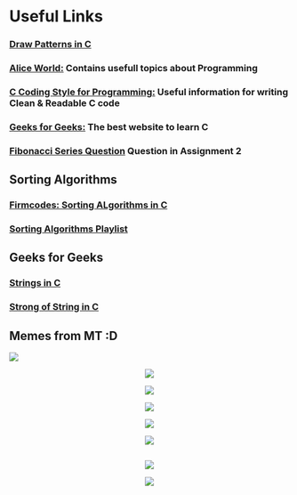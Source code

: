 # Useful Links

### [Draw Patterns in C](https://www.youtube.com/watch?v=q-D8BKfYKn4)  

### [Alice World:](https://aticleworld.com/) Contains usefull topics about Programming  

### [C Coding Style for Programming:](https://www.cas.mcmaster.ca/~carette/SE3M04/2004/slides/CCodingStyle.html) Useful information for writing Clean & Readable C code  

### [Geeks for Geeks:](https://www.geeksforgeeks.org/c-programming-language/) The best website to learn C

### [Fibonacci Series Question](https://www.youtube.com/watch?v=dxyYP3BSdcQ) Question in Assignment 2

## Sorting Algorithms
### [Firmcodes: Sorting ALgorithms in C](http://www.firmcodes.com/sorting-algorithms-in-c/) 

### [Sorting Algorithms Playlist](https://www.youtube.com/playlist?list=PLqM7alHXFySHrGIxeBOo4-mKO4H8j2knW)

## Geeks for Geeks
### [Strings in C](https://www.geeksforgeeks.org/strings-in-c/) 

### [Strong of String in C](https://www.geeksforgeeks.org/storage-for-strings-in-c/) 



## Memes from MT :D

![](https://scontent.fcai19-2.fna.fbcdn.net/v/t39.30808-6/451643631_10228685248948737_8244979834050108463_n.jpg?stp=dst-jpg_p180x540&_nc_cat=110&ccb=1-7&_nc_sid=aa7b47&_nc_ohc=u3BY6VUBtpwQ7kNvgEuYaiC&_nc_ht=scontent.fcai19-2.fna&oh=00_AYASOzpJn5tcRQVgZTMhVdLZMMfeFACuHUjrCK3LykFuaA&oe=66A85D5B)

<p align="center">
  <img src="https://scontent.fcai19-2.fna.fbcdn.net/v/t39.30808-6/451482195_10228685251908811_7609953663177430924_n.jpg?stp=dst-jpg_p552x414&_nc_cat=107&ccb=1-7&_nc_sid=aa7b47&_nc_ohc=Kf1lXGAzGOQQ7kNvgHL8_3n&_nc_ht=scontent.fcai19-2.fna&oh=00_AYAbMpKr9SFd2Qe9-Z5wbchLywcPotbrnbGGmWrrbCRkRg&oe=66A86EBC" />
</p>

<p align="center">
  <img src="https://scontent.fcai19-2.fna.fbcdn.net/v/t39.30808-6/451643039_10228685254348872_4683841720192149966_n.jpg?_nc_cat=102&ccb=1-7&_nc_sid=aa7b47&_nc_ohc=RFeo5kvt7IYQ7kNvgGuTR1S&_nc_ht=scontent.fcai19-2.fna&oh=00_AYC_vs-k6rkqR1mUO85f99yPBbLW5qDg9dcdcyw9otPNDg&oe=66A84677" />
</p>

<p align="center">
  <img src="https://scontent.fcai19-2.fna.fbcdn.net/v/t39.30808-6/451691508_10228685257828959_6647255679051978311_n.jpg?stp=dst-jpg_s720x720&_nc_cat=104&ccb=1-7&_nc_sid=aa7b47&_nc_ohc=PSB1jQhqmA0Q7kNvgFnZZgG&_nc_ht=scontent.fcai19-2.fna&oh=00_AYD-lvFcVvs35fYZ1gvtbIWc3bS-mBARI6b9EfEdSAoaEA&oe=66A85AFE" />
</p>

<p align="center">
  <img src="https://scontent.fcai19-2.fna.fbcdn.net/v/t39.30808-6/451558065_10228685266589178_4339527458199786347_n.jpg?stp=dst-jpg_p526x296&_nc_cat=110&ccb=1-7&_nc_sid=aa7b47&_nc_ohc=MobPkgcPeHYQ7kNvgEfxoVS&_nc_ht=scontent.fcai19-2.fna&oh=00_AYAu0G16tetFc02L0bt9qpWMkD1mWKJe7BEUgff8n2jntg&oe=66A842C0" />
</p>

<p align="center">
  <img src="https://scontent.fcai19-2.fna.fbcdn.net/v/t39.30808-6/451545455_10228685246308671_1173976417972233016_n.jpg?stp=dst-jpg_s600x600&_nc_cat=109&ccb=1-7&_nc_sid=aa7b47&_nc_ohc=dU8dmseIHsIQ7kNvgHyhHgw&_nc_ht=scontent.fcai19-2.fna&oh=00_AYCWSEIe5iQ4yhcViXk6khTImTt_haRkA4Pd1NIERwP-UQ&oe=66A86714" />
</p>

<p align="center">
  <img src="" />
</p>

<p align="center">
  <img src="https://scontent.fcai19-2.fna.fbcdn.net/v/t39.30808-6/452669461_10228742158051429_701940174735551798_n.jpg?_nc_cat=103&ccb=1-7&_nc_sid=aa7b47&_nc_ohc=_EgrgE4fjwMQ7kNvgH3PbhV&_nc_ht=scontent.fcai19-2.fna&oh=00_AYDp-wdXJIJ7pAARwruzfHlYKit3LyJg4SUwafMpEl1hew&oe=66A84752" />
</p>

<p align="center">
  <img src="https://scontent.fcai19-2.fna.fbcdn.net/v/t39.30808-6/452612616_10228742161651519_8579832235820116230_n.jpg?_nc_cat=107&ccb=1-7&_nc_sid=aa7b47&_nc_ohc=a1zXedk9_TgQ7kNvgG5764J&_nc_ht=scontent.fcai19-2.fna&oh=00_AYDEtQqLJTdL4TlIhGYhzDAN0ATXveU8MzGvAe6qk2Kmlg&oe=66A87426" />
</p>

<p align="center">
  <img src="" />
</p>

<p align="center">
  <img src="" />
</p>

<p align="center">
  <img src="" />
</p>